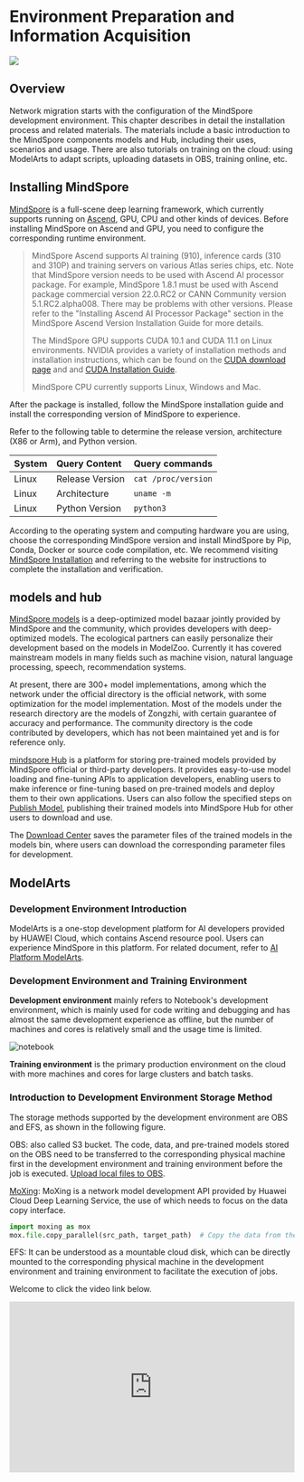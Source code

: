# Environment Preparation and Information Acquisition

<a href="https://gitee.com/mindspore/docs/blob/r2.0.0-alpha/docs/mindspore/source_en/migration_guide/enveriment_preparation.md" target="_blank"><img src="https://mindspore-website.obs.cn-north-4.myhuaweicloud.com/website-images/r2.0.0-alpha/resource/_static/logo_source_en.png"></a>

## Overview

Network migration starts with the configuration of the MindSpore development environment. This chapter describes in detail the installation process and related materials. The materials include a basic introduction to the MindSpore components models and Hub, including their uses, scenarios and usage. There are also tutorials on training on the cloud: using ModelArts to adapt scripts, uploading datasets in OBS, training online, etc.

## Installing MindSpore

[MindSpore](https://www.mindspore.cn/tutorials/en/r2.0.0-alpha/beginner/introduction.html) is a full-scene deep learning framework, which currently supports running on [Ascend](https://e.huawei.com/cn/products/servers/ascend), GPU, CPU and other kinds of devices. Before installing MindSpore on Ascend and GPU, you need to configure the corresponding runtime environment.

> MindSpore Ascend supports AI training (910), inference cards (310 and 310P) and training servers on various Atlas series chips, etc. Note that MindSpore version needs to be used with Ascend AI processor package. For example, MindSpore 1.8.1 must be used with Ascend package commercial version 22.0.RC2 or CANN Community version 5.1.RC2.alpha008. There may be problems with other versions. Please refer to the "Installing Ascend AI Processor Package" section in the MindSpore Ascend Version Installation Guide for more details.
>
> The MindSpore GPU supports CUDA 10.1 and CUDA 11.1 on Linux environments. NVIDIA provides a variety of installation methods and installation instructions, which can be found on the [CUDA download page](https://developer.nvidia.com/cuda-toolkit-archive) and and [CUDA Installation Guide](https://docs.nvidia.com/cuda/cuda-installation-guide-linux/index.html).
>
> MindSpore CPU currently supports Linux, Windows and Mac.

After the package is installed, follow the MindSpore installation guide and install the corresponding version of MindSpore to experience.

Refer to the following table to determine the release version, architecture (X86 or Arm), and Python version.

|System|Query Content|Query commands|
|:----|:----|:----|
|Linux|Release Version| `cat /proc/version`|
|Linux|Architecture| `uname -m`|
|Linux|Python Version| `python3`|

According to the operating system and computing hardware you are using, choose the corresponding MindSpore version and install MindSpore by Pip, Conda, Docker or source code compilation, etc. We recommend visiting [MindSpore Installation](https://www.mindspore.cn/install/en) and referring to the website for instructions to complete the installation and verification.

## models and hub

[MindSpore models](https://gitee.com/mindspore/models) is a deep-optimized model bazaar jointly provided by MindSpore and the community, which provides developers with deep-optimized models. The ecological partners can easily personalize their development based on the models in ModelZoo. Currently it has covered mainstream models in many fields such as machine vision, natural language processing, speech, recommendation systems.

At present, there are 300+ model implementations, among which the network under the official directory is the official network, with some optimization for the model implementation. Most of the models under the research directory are the models of Zongzhi, with certain guarantee of accuracy and performance. The community directory is the code contributed by developers, which has not been maintained yet and is for reference only.

[mindspore Hub](https://www.mindspore.cn/resources/hub/en) is a platform for storing pre-trained models provided by MindSpore official or third-party developers. It provides easy-to-use model loading and fine-tuning APIs to application developers, enabling users to make inference or fine-tuning based on pre-trained models and deploy them to their own applications. Users can also follow the specified steps on [Publish Model](https://www.mindspore.cn/hub/docs/en/r2.0.0-alpha/publish_model.html), publishing their trained models into MindSpore Hub for other users to download and use.

The [Download Center](https://download.mindspore.cn/model_zoo/) saves the parameter files of the trained models in the models bin, where users can download the corresponding parameter files for development.

## ModelArts

### Development Environment Introduction

ModelArts is a one-stop development platform for AI developers provided by HUAWEI Cloud, which contains Ascend resource pool. Users can experience MindSpore in this platform. For related document, refer to [AI Platform ModelArts](https://support.huaweicloud.com/wtsnew-modelarts/index.html).

### Development Environment and Training Environment

**Development environment** mainly refers to Notebook's development environment, which is mainly used for code writing and debugging and has almost the same development experience as offline, but the number of machines and cores is relatively small and the usage time is limited.

![notebook](https://mindspore-website.obs.cn-north-4.myhuaweicloud.com/website-images/r2.0.0-alpha/docs/mindspore/source_zh_cn/migration_guide/images/modelart_notebook.png "Development environment")

**Training environment** is the primary production environment on the cloud with more machines and cores for large clusters and batch tasks.

### Introduction to Development Environment Storage Method

The storage methods supported by the development environment are OBS and EFS, as shown in the following figure.

OBS: also called S3 bucket. The code, data, and pre-trained models stored on the OBS need to be transferred to the corresponding physical machine first in the development environment and training environment before the job is executed. [Upload local files to OBS](https://bbs.huaweicloud.com/blogs/212453).

[MoXing](https://bbs.huaweicloud.com/blogs/101129): MoXing is a network model development API provided by Huawei Cloud Deep Learning Service, the use of which needs to focus on the data copy interface.

```python
import moxing as mox
mox.file.copy_parallel(src_path, target_path)  # Copy the data from the OBS bucket to the physical machine where it is actually executed or vice versa
```

EFS: It can be understood as a mountable cloud disk, which can be directly mounted to the corresponding physical machine in the development environment and training environment to facilitate the execution of jobs.

Welcome to click the video link below.

<div style="position: relative; padding: 30% 45%;">
<iframe style="position: absolute; width: 100%; height: 100%; left: 0; top: 0;" src="https://player.bilibili.com/player.html?aid=814612708&bvid=BV16G4y1a7A8&cid=805013543&page=1&high_quality=1&&danmaku=1" scrolling="no" border="0" frameborder="no" framespacing="0" allowfullscreen="true"></iframe>
</div>